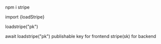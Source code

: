 npm i stripe



import {loadStripe}

loadstripe("pk")

await loadstripe("pk") publishable key for frontend
 stripe(sk) for backend
 
